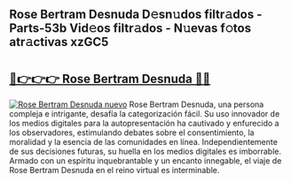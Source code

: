 ## Rose Bertram Desnuda D𝚎sn𝚞dos filtr𝚊dos - Parts-53b Vid𝚎os filtr𝚊dos - N𝚞evas f𝚘tos atr𝚊ctivas xzGC5

# <h2><a href="http://mb7yc4.tromn.icu/?c=Rose+Bertram+Desnuda">🔗👉👉👉 Rose Bertram Desnuda 🔗🔗</a></h2>

[![Rose Bertram Desnuda nuevo](https://i.imgur.com/pEAQMta.gif)](http://mb7yc4.tromn.icu/?c=Rose+Bertram+Desnuda)
Rose Bertram Desnuda, una persona compleja e intrigante, desafía la categorización fácil. Su uso innovador de los medios digitales para la autopresentación ha cautivado y enfurecido a los observadores, estimulando debates sobre el consentimiento, la moralidad y la esencia de las comunidades en línea. Independientemente de sus decisiones futuras, su huella en los medios digitales es imborrable. Armado con un espíritu inquebrantable y un encanto innegable, el viaje de Rose Bertram Desnuda en el reino virtual es interminable.
